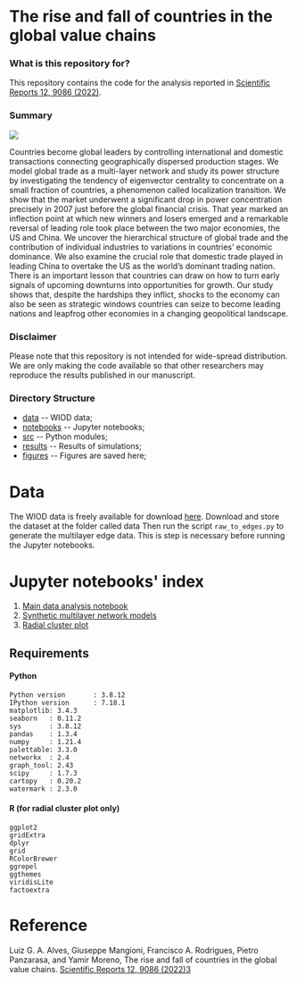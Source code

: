# The rise and fall of countries in the global value chains

### What is this repository for?
This repository contains the code for the analysis reported in [Scientific Reports 12, 9086 (2022)](https://www.nature.com/articles/s41598-022-12067-x.pdf).

### Summary

<image src='featured.png' />

Countries become global leaders by controlling international and domestic transactions connecting geographically dispersed production stages. We model global trade as a multi-layer network and study its power structure by investigating the tendency of eigenvector centrality to concentrate on a small fraction of countries, a phenomenon called localization transition. We show that the market underwent a significant drop in power concentration precisely in 2007 just before the global financial crisis. That year marked an inflection point at which new winners and losers emerged and a remarkable reversal of leading role took place between the two major economies, the US and China. We uncover the hierarchical structure of global trade and the contribution of individual industries to variations in countries’ economic dominance. We also examine the crucial role that domestic trade played in leading China to overtake the US as the world’s dominant trading nation. There is an important lesson that countries can draw on how to turn early signals of upcoming downturns into opportunities for growth. Our study shows that, despite the hardships they inflict, shocks to the economy can also be seen as strategic windows countries can seize to become leading nations and leapfrog other economies in a changing geopolitical landscape.


### Disclaimer 

Please note that this repository is not intended for wide-spread distribution. We are only making the code available so that other researchers may reproduce the results published in our manuscript. 

### Directory Structure 

* [data](data) -- WIOD data;
* [notebooks](notebooks) -- Jupyter notebooks;
* [src](src) -- Python modules;
* [results](results) -- Results of simulations;
* [figures](figures) -- Figures are saved here;

# Data 

The WIOD data is freely available for download [here](http://www.wiod.org/database/wiots16).
Download and store the dataset at the folder called data Then run the script `raw_to_edges.py` to generate the multilayer edge data. This is step is necessary before running the Jupyter notebooks. 

# Jupyter notebooks' index

1. [Main data analysis notebook](notebooks/01_data_analysis.ipynb)
2. [Synthetic multilayer network models](notebooks/02_null_model.ipynb)
3. [Radial cluster plot](notebooks/03_radial_cluster.ipynb)

## Requirements

#### Python
```
Python version       : 3.8.12
IPython version      : 7.18.1
matplotlib: 3.4.3
seaborn   : 0.11.2
sys       : 3.8.12  
pandas    : 1.3.4
numpy     : 1.21.4
palettable: 3.3.0
networkx  : 2.4
graph_tool: 2.43 
scipy     : 1.7.3
cartopy   : 0.20.2
watermark : 2.3.0
```
#### R (for radial cluster plot only)

```
ggplot2
gridExtra
dplyr
grid
RColorBrewer
ggrepel
ggthemes
viridisLite
factoextra
```


# Reference

Luiz G. A. Alves, Giuseppe Mangioni, Francisco A. Rodrigues, Pietro Panzarasa, and Yamir Moreno, The rise and fall of countries in the global value chains. [Scientific Reports 12, 9086 (2022)3](https://www.nature.com/articles/s41598-022-12067-x.pdf)